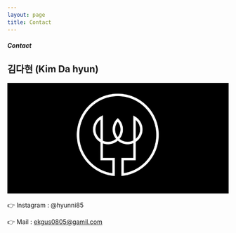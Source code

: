 ```yaml
---
layout: page
title: Contact
---
```

##### Contact
## 김다현 (Kim Da hyun)

![ ](/img/thumbnail.png)

:point_right: Instagram : @hyunni85

:point_right: Mail : ekgus0805@gamil.com​

